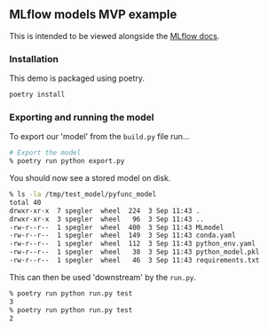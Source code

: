 ## MLflow models MVP example

This is intended to be viewed alongside the [MLflow docs](https://mlflow.org/docs/latest/models.html#mlflow-models).

### Installation

This demo is packaged using poetry.

```python
poetry install
```

### Exporting and running the model

To export our 'model' from the `build.py` file run...

```bash
# Export the model
% poetry run python export.py
```

You should now see a stored model on disk.

```bash
% ls -la /tmp/test_model/pyfunc_model
total 40
drwxr-xr-x  7 spegler  wheel  224  3 Sep 11:43 .
drwxr-xr-x  3 spegler  wheel   96  3 Sep 11:43 ..
-rw-r--r--  1 spegler  wheel  400  3 Sep 11:43 MLmodel
-rw-r--r--  1 spegler  wheel  149  3 Sep 11:43 conda.yaml
-rw-r--r--  1 spegler  wheel  112  3 Sep 11:43 python_env.yaml
-rw-r--r--  1 spegler  wheel   38  3 Sep 11:43 python_model.pkl
-rw-r--r--  1 spegler  wheel   46  3 Sep 11:43 requirements.txt
```

This can then be used 'downstream' by the `run.py`.

```bash
% poetry run python run.py test
3
% poetry run python run.py test
2
```
